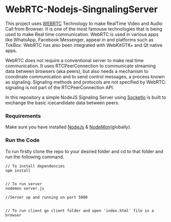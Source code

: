 # WebRTC-Nodejs-SingnalingServer

This project uses [WEBRTC](https://webrtc.org/) Technology to make RealTime Video and Audio Call from Browser.
It is one of the most famouse technologies that is being used to make Real time communication. WebRTC is used in various apps like WhatsApp, Facebook Messenger, appear.in and platforms such as TokBox. WebRTC has also been integrated with WebKitGTK+ and Qt native apps.

WebRTC does not require a conventional server to make real time communication. It uses RTCPeerConnection to communicate streaming data between browsers (aka peers), but also needs a mechanism to coordinate communication and to send control messages, a process known as signaling. Signaling methods and protocols are not specified by WebRTC: signaling is not part of the RTCPeerConnection API.

In this repository a simple NodeJS Signaling Server using [SocketIo](https://socket.io/) is built to exchange the basic icecandidate data between peers.


### Requirements
Make sure you have installed 
[NodeJs](https://nodejs.org/en/download/)
& 
[NodeMon](https://www.npmjs.com/package/nodemon)(globally).


### Run the Code

To run firstly clone the repo to your desired folder and cd to that folder and run the following command.

```
// To install dependencies
npm install


// To run server
nodemon server.js

//Server up and running on port 5000


// To run client go client folder and open 'index.html' file in a browser
